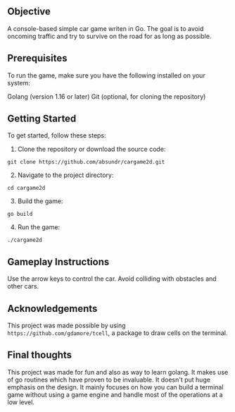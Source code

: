 ## Objective
A console-based simple car game writen in Go. The goal is to avoid oncoming traffic and try to survive on the road for as long as possible.

## Prerequisites
To run the game, make sure you have the following installed on your system:

Golang (version 1.16 or later)
Git (optional, for cloning the repository)

## Getting Started
To get started, follow these steps:

1. Clone the repository or download the source code:
```
git clone https://github.com/absundr/cargame2d.git
```
2. Navigate to the project directory:
```
cd cargame2d
```
3. Build the game:
```
go build
```
4. Run the game:
```
./cargame2d
```

## Gameplay Instructions
Use the arrow keys to control the car.
Avoid colliding with obstacles and other cars.

## Acknowledgements
This project was made possible by using `https://github.com/gdamore/tcell`, a package to draw cells on the terminal. 

## Final thoughts
This project was made for fun and also as way to learn golang. It makes use of go routines which have proven to be invaluable. It doesn't put huge emphasis on the design. It mainly focuses on how you can build a terminal game without using a game engine and handle most of the operations at a low level.


